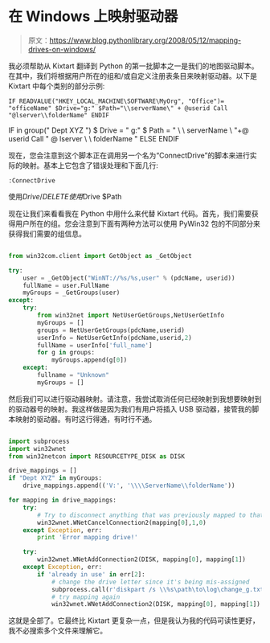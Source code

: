 # 在 Windows 上映射驱动器

> 原文：<https://www.blog.pythonlibrary.org/2008/05/12/mapping-drives-on-windows/>

我必须帮助从 Kixtart 翻译到 Python 的第一批脚本之一是我们的地图驱动脚本。在其中，我们将根据用户所在的组和/或自定义注册表条目来映射驱动器。以下是 Kixtart 中每个类别的部分示例:

 `IF READVALUE("HKEY_LOCAL_MACHINE\SOFTWARE\MyOrg", "Office")= "officeName"
$Drive="g:" $Path="\\serverName\" + @userid Call "@lserver\\folderName"
ENDIF`

IF in group(" Dept XYZ ")
$ Drive = " g:" $ Path = " \ \ serverName \ "+@ userid Call " @ lserver \ \ folderName "
ELSE
ENDIF

现在，您会注意到这个脚本正在调用另一个名为“ConnectDrive”的脚本来进行实际的映射。基本上它包含了错误处理和下面几行:

 `:ConnectDrive`

使用$Drive /DELETE
使用$Drive $Path

现在让我们来看看我在 Python 中用什么来代替 Kixtart 代码。首先，我们需要获得用户所在的组。您会注意到下面有两种方法可以使用 PyWin32 包的不同部分来获得我们需要的组信息。

```py

from win32com.client import GetObject as _GetObject 

try:
    user = _GetObject("WinNT://%s/%s,user" % (pdcName, userid))
    fullName = user.FullName
    myGroups = _GetGroups(user)
except:
    try:
        from win32net import NetUserGetGroups,NetUserGetInfo
        myGroups = []
        groups = NetUserGetGroups(pdcName,userid)
        userInfo = NetUserGetInfo(pdcName,userid,2)
        fullName = userInfo['full_name']
        for g in groups:
            myGroups.append(g[0])
    except:
        fullname = "Unknown"
        myGroups = []

```

然后我们可以进行驱动器映射。请注意，我尝试取消任何已经映射到我想要映射到的驱动器号的映射。我这样做是因为我们有用户将插入 USB 驱动器，接管我的脚本映射的驱动器。有时这行得通，有时行不通。

```py

import subprocess
import win32wnet
from win32netcon import RESOURCETYPE_DISK as DISK

drive_mappings = []
if "Dept XYZ" in myGroups:
    drive_mappings.append(('V:', '\\\\ServerName\\folderName'))

for mapping in drive_mappings:
    try:
        # Try to disconnect anything that was previously mapped to that drive letter
        win32wnet.WNetCancelConnection2(mapping[0],1,0)
    except Exception, err:
        print 'Error mapping drive!'

    try:
        win32wnet.WNetAddConnection2(DISK, mapping[0], mapping[1])
    except Exception, err:
        if 'already in use' in err[2]:
            # change the drive letter since it's being mis-assigned
            subprocess.call(r'diskpart /s \\%s\path\to\log\change_g.txt' % pdcName)
            # try mapping again
            win32wnet.WNetAddConnection2(DISK, mapping[0], mapping[1])

```

这就是全部了。它最终比 Kixtart 更复杂一点，但是我认为我的代码可读性更好，我不必搜索多个文件来理解它。